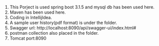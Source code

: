 1. This Porject is used spring boot 3.1.5 and mysql db has been used here.
2. Maven has been used here.
3. Coding in IntellijIdea.
4. A sample user history(pdf format) is under the folder.
5. Swagger url: http://localhost:8090/api/swagger-ui/index.html#
6. postman collection also placed in the folder.
7. Tomcat port:8090